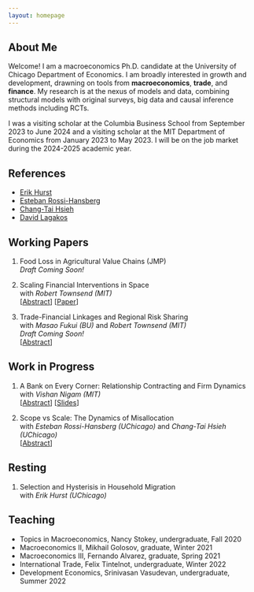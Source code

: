 ```yaml
---
layout: homepage
---
```


## About Me

Welcome! I am a macroeconomics Ph.D. candidate at the University of Chicago Department of Economics. I am broadly interested in growth and development, drawning on tools from **macroeconomics**, **trade**, and **finance**. My research is at the nexus of models and data, combining structural models with original surveys, big data and causal inference methods including RCTs.

I was a visiting scholar at the Columbia Business School from September 2023 to June 2024 and a visiting scholar at the MIT Department of Economics from January 2023 to May 2023. I will be on the job market during the 2024-2025 academic year.  

## References

- [Erik Hurst](https://erikhurst.com)
- [Esteban Rossi-Hansberg](https://rossihansberg.economics.uchicago.edu)
- [Chang-Tai Hsieh](https://faculty.chicagobooth.edu/chang-tai-hsieh)
- [David Lagakos](https://sites.google.com/site/davidlagakos)

## Working Papers
1. Food Loss in Agricultural Value Chains (JMP)  
*Draft Coming Soon!*

2. Scaling Financial Interventions in Space  
with *Robert Townsend (MIT)*  
\[[Abstract](Scaling_Up_Fin_abstract.pdf)\] \[[Paper](Scaling_Up_Fin.pdf)\]

3. Trade-Financial Linkages and Regional Risk Sharing  
with *Masao Fukui (BU)* and *Robert Townsend (MIT)*  
*Draft Coming Soon!*  
\[[Abstract](TF_Links_abstract.pdf)\]

## Work in Progress
1. A Bank on Every Corner: Relationship Contracting and Firm Dynamics  
with *Vishan Nigam (MIT)*  
\[[Abstract](Bank_Corner_abstract.pdf)\] \[[Slides](Bank_Corner_slides.pdf)\]

2. Scope vs Scale: The Dynamics of Misallocation  
with *Esteban Rossi-Hansberg (UChicago)* and *Chang-Tai Hsieh (UChicago)*  
\[[Abstract](Scope_v_Scale_abstract.pdf)\] 

## Resting
1. Selection and Hysterisis in Household Migration  
with *Erik Hurst (UChicago)*

## Teaching

 - Topics in Macroeconomics, Nancy Stokey, undergraduate, Fall 2020
 - Macroeconomics II, Mikhail Golosov, graduate, Winter 2021
 - Macroeconomics III, Fernando Alvarez, graduate, Spring 2021
 - International Trade, Felix Tintelnot, undergraduate, Winter 2022
 - Development Economics, Srinivasan Vasudevan, undergraduate, Summer 2022

   
